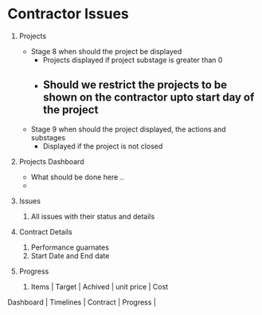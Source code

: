 # Contractor Issues
1. Projects
    - Stage 8 when should the project be displayed
      - Projects displayed if project substage is greater than 0
      - Should we restrict the projects to be shown on the contractor upto start day of the project
        -
    - Stage 9 when should the project displayed, the actions and substages
      - Displayed if the project is not closed

2. Projects Dashboard
   - What should be done here ..
   -
3. Issues
   1. All issues with their status and details
4. Contract Details
   1. Performance guarnates
   2. Start Date and End date
5. Progress
   1. Items | Target | Achived  | unit price | Cost

Dashboard | Timelines | Contract | Progress |